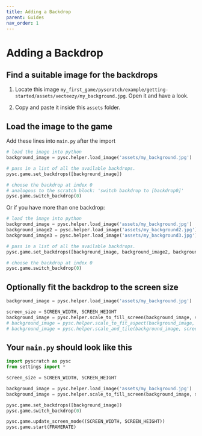 ```yaml
---
title: Adding a Backdrop
parent: Guides
nav_order: 1
---
```

# Adding a Backdrop


## Find a suitable image for the backdrops
1. Locate this image `my_first_game/pyscratch/example/getting-started/assets/vecteezy/my_background.jpg`. Open it and have a look. 

2. Copy and paste it inside this `assets` folder. 


## Load the image to the game

Add these lines into `main.py` after the import

```python
# load the image into python 
background_image = pysc.helper.load_image('assets/my_background.jpg')

# pass in a list of all the available backdrops. 
pysc.game.set_backdrops([background_image])

# choose the backdrop at index 0
# analogous to the scratch block: 'switch backdrop to [backdrop0]'
pysc.game.switch_backdrop(0) 
```


Or if you have more than one backdrop:
```python
# load the image into python 
background_image = pysc.helper.load_image('assets/my_background.jpg')
background_image2 = pysc.helper.load_image('assets/my_background2.jpg')
background_image3 = pysc.helper.load_image('assets/my_background3.jpg')

# pass in a list of all the available backdrops. 
pysc.game.set_backdrops([background_image, background_image2, background_image3])

# choose the backdrop at index 0
pysc.game.switch_backdrop(0) 
```

## Optionally fit the backdrop to the screen size

```python
background_image = pysc.helper.load_image('assets/my_background.jpg')

screen_size = SCREEN_WIDTH, SCREEN_HEIGHT
background_image = pysc.helper.scale_to_fill_screen(background_image, screen_size)
# background_image = pysc.helper.scale_to_fit_aspect(background_image, screen_size)
# background_image = pysc.helper.scale_and_tile(background_image, screen_size)
```

## Your `main.py` should look like this
```python
import pyscratch as pysc
from settings import *

screen_size = SCREEN_WIDTH, SCREEN_HEIGHT

background_image = pysc.helper.load_image('assets/my_background.jpg')
background_image = pysc.helper.scale_to_fill_screen(background_image, screen_size)

pysc.game.set_backdrops([background_image])
pysc.game.switch_backdrop(0)

pysc.game.update_screen_mode((SCREEN_WIDTH, SCREEN_HEIGHT))
pysc.game.start(FRAMERATE)
```